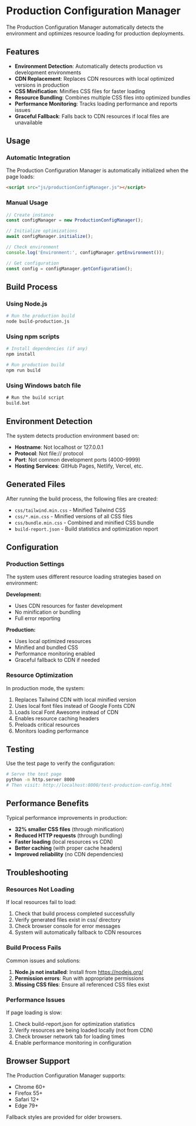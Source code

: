 # Production Configuration Manager

The Production Configuration Manager automatically detects the environment and optimizes resource loading for production deployments.

## Features

- **Environment Detection**: Automatically detects production vs development environments
- **CDN Replacement**: Replaces CDN resources with local optimized versions in production
- **CSS Minification**: Minifies CSS files for faster loading
- **Resource Bundling**: Combines multiple CSS files into optimized bundles
- **Performance Monitoring**: Tracks loading performance and reports issues
- **Graceful Fallback**: Falls back to CDN resources if local files are unavailable

## Usage

### Automatic Integration

The Production Configuration Manager is automatically initialized when the page loads:

```html
<script src="js/productionConfigManager.js"></script>
```

### Manual Usage

```javascript
// Create instance
const configManager = new ProductionConfigManager();

// Initialize optimizations
await configManager.initialize();

// Check environment
console.log('Environment:', configManager.getEnvironment());

// Get configuration
const config = configManager.getConfiguration();
```

## Build Process

### Using Node.js

```bash
# Run the production build
node build-production.js
```

### Using npm scripts

```bash
# Install dependencies (if any)
npm install

# Run production build
npm run build
```

### Using Windows batch file

```cmd
# Run the build script
build.bat
```

## Environment Detection

The system detects production environment based on:

- **Hostname**: Not localhost or 127.0.0.1
- **Protocol**: Not file:// protocol
- **Port**: Not common development ports (4000-9999)
- **Hosting Services**: GitHub Pages, Netlify, Vercel, etc.

## Generated Files

After running the build process, the following files are created:

- `css/tailwind.min.css` - Minified Tailwind CSS
- `css/*.min.css` - Minified versions of all CSS files
- `css/bundle.min.css` - Combined and minified CSS bundle
- `build-report.json` - Build statistics and optimization report

## Configuration

### Production Settings

The system uses different resource loading strategies based on environment:

**Development:**
- Uses CDN resources for faster development
- No minification or bundling
- Full error reporting

**Production:**
- Uses local optimized resources
- Minified and bundled CSS
- Performance monitoring enabled
- Graceful fallback to CDN if needed

### Resource Optimization

In production mode, the system:

1. Replaces Tailwind CDN with local minified version
2. Uses local font files instead of Google Fonts CDN
3. Loads local Font Awesome instead of CDN
4. Enables resource caching headers
5. Preloads critical resources
6. Monitors loading performance

## Testing

Use the test page to verify the configuration:

```bash
# Serve the test page
python -m http.server 8000
# Then visit: http://localhost:8000/test-production-config.html
```

## Performance Benefits

Typical performance improvements in production:

- **32% smaller CSS files** (through minification)
- **Reduced HTTP requests** (through bundling)
- **Faster loading** (local resources vs CDN)
- **Better caching** (with proper cache headers)
- **Improved reliability** (no CDN dependencies)

## Troubleshooting

### Resources Not Loading

If local resources fail to load:

1. Check that build process completed successfully
2. Verify generated files exist in css/ directory
3. Check browser console for error messages
4. System will automatically fallback to CDN resources

### Build Process Fails

Common issues and solutions:

1. **Node.js not installed**: Install from https://nodejs.org/
2. **Permission errors**: Run with appropriate permissions
3. **Missing CSS files**: Ensure all referenced CSS files exist

### Performance Issues

If page loading is slow:

1. Check build-report.json for optimization statistics
2. Verify resources are being loaded locally (not from CDN)
3. Check browser network tab for loading times
4. Enable performance monitoring in configuration

## Browser Support

The Production Configuration Manager supports:

- Chrome 60+
- Firefox 55+
- Safari 12+
- Edge 79+

Fallback styles are provided for older browsers.